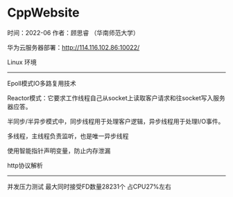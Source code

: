 # CppWebsite
时间：2022-06
作者：顾思睿    （华南师范大学）

华为云服务器部署：http://114.116.102.86:10022/

Linux 环境

-----------------------------------------------------------------------------

Epoll模式IO多路复用技术

Reactor模式：它要求工作线程自己从socket上读取客户请求和往socket写入服务器应答。

半同步/半异步模式中，同步线程用于处理客户逻辑，异步线程用于处理I/O事件。

多线程，主线程负责监听，也是唯一异步线程

使用智能指针声明变量，防止内存泄漏

http协议解析

------------------------------------------------------------------------------

并发压力测试
最大同时接受FD数量28231个
占CPU27%左右